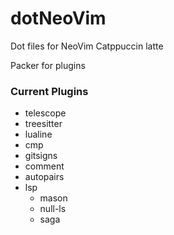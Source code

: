 # dotNeoVim
Dot files for NeoVim
Catppuccin latte

Packer for plugins

### Current Plugins
* telescope
* treesitter
* lualine
* cmp
* gitsigns
* comment
* autopairs
* lsp
    * mason
    * null-ls
    * saga
